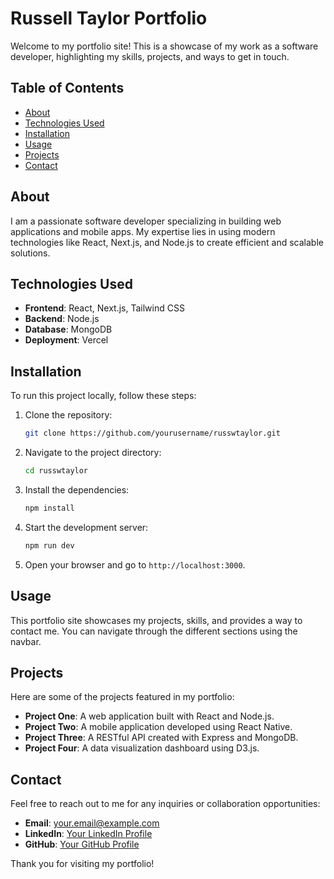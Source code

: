 # Russell Taylor Portfolio

Welcome to my portfolio site! This is a showcase of my work as a software developer, highlighting my skills, projects, and ways to get in touch.

## Table of Contents

-   [About](#about)
-   [Technologies Used](#technologies-used)
-   [Installation](#installation)
-   [Usage](#usage)
-   [Projects](#projects)
-   [Contact](#contact)

## About

I am a passionate software developer specializing in building web applications and mobile apps. My expertise lies in using modern technologies like React, Next.js, and Node.js to create efficient and scalable solutions.

## Technologies Used

-   **Frontend**: React, Next.js, Tailwind CSS
-   **Backend**: Node.js
-   **Database**: MongoDB
-   **Deployment**: Vercel

## Installation

To run this project locally, follow these steps:

1. Clone the repository:

    ```bash
    git clone https://github.com/yourusername/russwtaylor.git
    ```

2. Navigate to the project directory:

    ```bash
    cd russwtaylor
    ```

3. Install the dependencies:

    ```bash
    npm install
    ```

4. Start the development server:

    ```bash
    npm run dev
    ```

5. Open your browser and go to `http://localhost:3000`.

## Usage

This portfolio site showcases my projects, skills, and provides a way to contact me. You can navigate through the different sections using the navbar.

## Projects

Here are some of the projects featured in my portfolio:

-   **Project One**: A web application built with React and Node.js.
-   **Project Two**: A mobile application developed using React Native.
-   **Project Three**: A RESTful API created with Express and MongoDB.
-   **Project Four**: A data visualization dashboard using D3.js.

## Contact

Feel free to reach out to me for any inquiries or collaboration opportunities:

-   **Email**: your.email@example.com
-   **LinkedIn**: [Your LinkedIn Profile](https://www.linkedin.com/in/yourprofile)
-   **GitHub**: [Your GitHub Profile](https://github.com/yourusername)

Thank you for visiting my portfolio!
